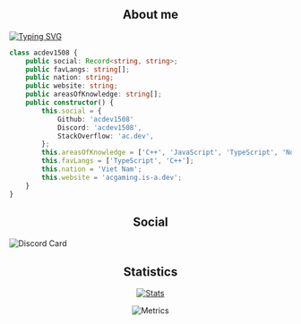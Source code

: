 <h2 align="center">About me</h2>

[![Typing SVG](https://readme-typing-svg.herokuapp.com?font=Share+Tech+Mono&weight=900&size=30&pause=1000&color=A59DF9&center=true&vCenter=true&width=1300&lines=ac.dev;High+School+Student;Backend+Developer)](https://git.io/typing-svg)

```ts
class acdev1508 {
	public social: Record<string, string>;
	public favLangs: string[];
	public nation: string;
	public website: string;
	public areasOfKnowledge: string[];
	public constructor() {
		this.social = {
			Github: 'acdev1508'
			Discord: 'acdev1508',
			StackOverflow: 'ac.dev',
		};
		this.areasOfKnowledge = ['C++', 'JavaScript', 'TypeScript', 'Node', 'Python'];
		this.favLangs = ['TypeScript', 'C++'];
		this.nation = 'Viet Nam';
		this.website = 'acgaming.is-a.dev';
	}
}
```
<h2 align="center">Social</h2>

![[Discord Card](https://discord.c99.nl/widget/theme-2/878556236797341786.png)](https://discord.c99.nl/widget/theme-4/1127819502663520337.png)

<h2 align="center">Statistics</h2>

<div align="center">
  
  [![Stats](https://github-readme-stats.vercel.app/api?username=acgaming1508&count_private=true&show_icons=true&theme=midnight-purple)](https://github.com/ACGaming1508?tab=repositories)
  
  ![Metrics](https://metrics.lecoq.io/ACGaming1508?template=classic&isocalendar=1&languages=1&achievements=1&base.indepth=false&base.hireable=false&isocalendar.duration=half-year&languages.limit=8&languages.threshold=0%25&languages.other=false&languages.colors=github&languages.sections=most-used&languages.indepth=false&languages.analysis.timeout=15&languages.categories=markup%2C%20programming&languages.recent.categories=markup%2C%20programming&languages.recent.load=300&languages.recent.days=14&achievements.threshold=C&achievements.secrets=true&achievements.display=compact&achievements.limit=0&config.timezone=Asia%2FBangkok)
  
</div>
